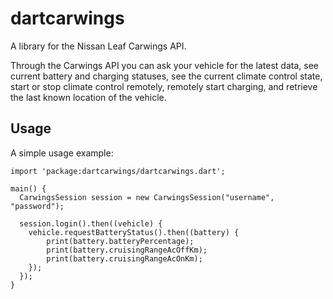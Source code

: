 # dartcarwings

A library for the Nissan Leaf Carwings API.

Through the Carwings API you can ask your vehicle for the latest data, see current battery and charging statuses, see the current climate control state, start or stop climate control remotely, remotely start charging, and retrieve the last known location of the vehicle.

## Usage

A simple usage example:

    import 'package:dartcarwings/dartcarwings.dart';

    main() {
      CarwingsSession session = new CarwingsSession("username", "password");

      session.login().then((vehicle) {
        vehicle.requestBatteryStatus().then((battery) {
            print(battery.batteryPercentage);
            print(battery.cruisingRangeAcOffKm);
            print(battery.cruisingRangeAcOnKm);
        });
      });
    }
